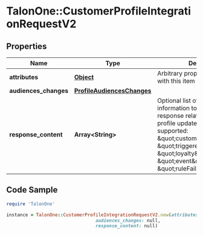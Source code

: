 # TalonOne::CustomerProfileIntegrationRequestV2

## Properties

Name | Type | Description | Notes
------------ | ------------- | ------------- | -------------
**attributes** | [**Object**](.md) | Arbitrary properties associated with this item | [optional] 
**audiences_changes** | [**ProfileAudiencesChanges**](ProfileAudiencesChanges.md) |  | [optional] 
**response_content** | **Array&lt;String&gt;** | Optional list of requested information to be present on the response related to the customer profile update. Currently supported: \&quot;customerProfile\&quot;, \&quot;triggeredCampaigns\&quot;, \&quot;loyalty\&quot;, \&quot;event\&quot; and \&quot;ruleFailureReasons\&quot;.  | [optional] 

## Code Sample

```ruby
require 'TalonOne'

instance = TalonOne::CustomerProfileIntegrationRequestV2.new(attributes: null,
                                 audiences_changes: null,
                                 response_content: null)
```


